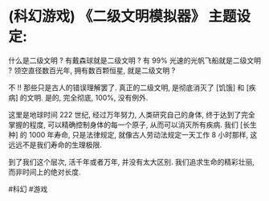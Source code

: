 # (科幻游戏) 《二级文明模拟器》 主题设定:

什么是二级文明 ? 有戴森球就是二级文明 ? 有 99% 光速的光帆飞船就是二级文明 ? 领空直径数百光年, 拥有数百颗恒星, 就是二级文明 ?

不 !! 那些只是古人的错误理解罢了. 真正的二级文明, 是彻底消灭了 [饥饿] 和 [疾病] 的文明. 是的, 完全彻底, 100%, 没有例外.

这里是地球时间 222 世纪, 经过万年努力, 人类研究自己的身体, 终于达到了完全掌握的程度, 可以精确控制身体的每一个原子, 从而可以消灭所有疾病. 我们 [长生种] 的 1000 年寿命, 只是法律规定, 就像古人劳动法规定一天工作 8 小时那样, 这远远不是我们寿命的生理极限.

到了我们这个层次, 活千年或者万年, 并没有太大区别. 我们追求生命的精彩壮丽, 而非时间上的绝对长度.

 #科幻 #游戏
